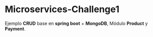 # Microservices-Challenge1
Ejemplo **CRUD** base en **spring boot** + **MongoDB**, Módulo **Product** y **Payment**.
